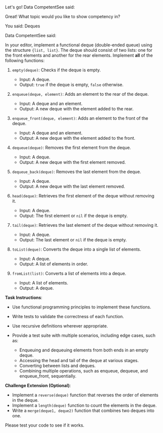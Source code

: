 Let's go!
Data CompetentSee said:

Great! What topic would you like to show competency in?

You said:
Deques

Data CompetentSee said:

In your editor, implement a functional deque (double-ended queue) using the structure `{list, list}`. The deque should consist of two lists: one for the front elements and another for the rear elements. Implement **all** of the following functions:

1. `empty(deque)`: Checks if the deque is empty.

   * Input: A deque.
   * Output: `true` if the deque is empty, `false` otherwise.

2. `enqueue(deque, element)`: Adds an element to the rear of the deque.

   * Input: A deque and an element.
   * Output: A new deque with the element added to the rear.

3. `enqueue_front(deque, element)`: Adds an element to the front of the deque.

   * Input: A deque and an element.
   * Output: A new deque with the element added to the front.

4. `dequeue(deque)`: Removes the first element from the deque.

   * Input: A deque.
   * Output: A new deque with the first element removed.

5. `dequeue_back(deque)`: Removes the last element from the deque.

   * Input: A deque.
   * Output: A new deque with the last element removed.

6. `head(deque)`: Retrieves the first element of the deque without removing it.

   * Input: A deque.
   * Output: The first element or `nil` if the deque is empty.

7. `tail(deque)`: Retrieves the last element of the deque without removing it.

   * Input: A deque.
   * Output: The last element or `nil` if the deque is empty.

8. `toList(deque)`: Converts the deque into a single list of elements.

   * Input: A deque.
   * Output: A list of elements in order.

9. `fromList(list)`: Converts a list of elements into a deque.

   * Input: A list of elements.
   * Output: A deque.

**Task Instructions**:

* Use functional programming principles to implement these functions.
* Write tests to validate the correctness of each function.
* Use recursive definitions wherever appropriate.
* Provide a test suite with multiple scenarios, including edge cases, such as:

  * Enqueuing and dequeuing elements from both ends in an empty deque.
  * Accessing the head and tail of the deque at various stages.
  * Converting between lists and deques.
  * Combining multiple operations, such as enqueue, dequeue, and enqueue_front, sequentially.

**Challenge Extension (Optional)**:

* Implement a `reverse(deque)` function that reverses the order of elements in the deque.
* Implement a `length(deque)` function to count the elements in the deque.
* Write a `merge(deque1, deque2)` function that combines two deques into one.

Please test your code to see if it works.

